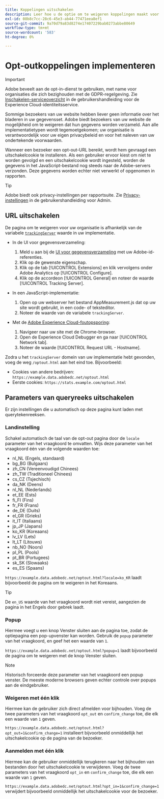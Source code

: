 ```yaml
---
title: Koppelingen uitschakelen
description: Leer hoe u de optie om te weigeren koppelingen maakt voor bezoekers van uw site.
exl-id: 08b8c7cc-28c6-45e3-ab44-77471eea8ef1
source-git-commit: 9a70d79a83d8274e17407229bab0273abbe80649
workflow-type: tm+mt
source-wordcount: '583'
ht-degree: 0%

---
```


# Opt-outkoppelingen implementeren

>[!IMPORTANT]
>
>Adobe beveelt aan de opt-in-dienst te gebruiken, met name voor organisaties die zich bezighouden met de GDPR-regelgeving. Zie [Inschakelen-serviceoverzicht](https://experienceleague.adobe.com/docs/id-service/using/implementation/opt-in-service/optin-overview.html) in de gebruikershandleiding voor de Experience Cloud-identiteitsservice.

Sommige bezoekers van uw website hebben liever geen informatie over het bladeren in uw gegevensset. Adobe biedt bezoekers van uw website de mogelijkheid om te weigeren dat hun gegevens worden verzameld. Aan alle implementatietypen wordt tegemoetgekomen; uw organisatie is verantwoordelijk voor uw eigen privacybeleid en voor het naleven van uw ondertekende voorwaarden.

Wanneer een bezoeker een opt-out-URL bereikt, wordt hem gevraagd een uitschakelcookie te installeren. Als een gebruiker ervoor kiest om niet te worden gevolgd en een uitschakelcookie wordt ingesteld, worden de gegevens in het JavaScript-bestand nog steeds naar de Adobe-servers verzonden. Deze gegevens worden echter niet verwerkt of opgenomen in rapporten.

>[!TIP]
>
>Adobe biedt ook privacy-instellingen per rapportsuite. Zie [Privacy-instellingen](../../admin/admin/privacy-settings.md) in de gebruikershandleiding voor Admin.

## URL uitschakelen

De pagina om te weigeren voor uw organisatie is afhankelijk van de variabele [`trackingServer`](../vars/config-vars/trackingserver.md) waarde in uw implementatie.

* In de UI voor gegevensverzameling:
   1. Meld u aan bij de [UI voor gegevensverzameling](https://experience.adobe.com/data-collection) met uw Adobe-id-referenties.
   1. Klik op de gewenste eigenschap.
   1. Klik op de tab [!UICONTROL Extensions] en klik vervolgens onder Adobe Analytics op [!UICONTROL Configure].
   1. Klik op de accordeon [!UICONTROL General] en noteer de waarde [!UICONTROL Tracking Server].

* In een JavaScript-implementatie:
   1. Open op uw webserver het bestand AppMeasurement.js dat op uw site wordt gebruikt, in een code- of teksteditor.
   1. Noteer de waarde van de variabele `trackingServer`.

* Met de [Adobe Experience Cloud-foutopsporing](https://experienceleague.adobe.com/docs/debugger/using/experience-cloud-debugger.html):
   1. Navigeer naar uw site met de Chrome-browser.
   1. Open de Experience Cloud Debugger en ga naar [!UICONTROL Network tab].
   1. Noteer de waarde [!UICONTROL Request URL - Hostname].

Zodra u het `trackingServer` domein van uw implementatie hebt gevonden, voeg de weg `/optout.html` aan het eind toe. Bijvoorbeeld:

* Cookies van andere bedrijven: `https://example.data.adobedc.net/optout.html`
* Eerste cookies: `https://stats.example.com/optout.html`

## Parameters van queryreeks uitschakelen

Er zijn instellingen die u automatisch op deze pagina kunt laden met querytekenreeksen.

### Landinstelling

Schakel automatisch de taal van de opt-out pagina door de `locale` parameter van het vraagkoord te omvatten. Wijs deze parameter van het vraagkoord één van de volgende waarden toe:

* nl_NL (Engels, standaard)
* bg_BG (Bulgaars)
* zh_CN (Vereenvoudigd Chinees)
* zh_TW (Traditioneel Chinees)
* cs_CZ (Tsjechisch)
* da_NK (Deens)
* nl_NL (Nederlands)
* et_EE (Ests)
* fi_FI (Fins)
* fr_FR (Frans)
* de_DE (Duits)
* el_GR (Grieks)
* it_IT (Italiaans)
* jp_JP (Japans)
* ko_KR (Koreaans)
* lv_LV (Lets)
* lt_LT (Litouws)
* nb_NO (Noors)
* pl_PL (Pools)
* pt_BR (Portugees)
* sk_SK (Slowaaks)
* es_ES (Spaans)

`https://example.data.adobedc.net/optout.html?locale=ko_KR` laadt bijvoorbeeld de pagina om te weigeren in het Koreaans.

>[!TIP]
>
>De `en_US` waarde van het vraagkoord wordt niet vereist, aangezien de pagina in het Engels door gebrek laadt.

### Popup

Hiermee voegt u een knop Venster sluiten aan de pagina toe, zodat de optiepagina een pop-upvenster kan worden. Gebruik de `popup` parameter van het vraagkoord, en geef het een waarde van `1`.

`https://example.data.adobedc.net/optout.html?popup=1` laadt bijvoorbeeld de pagina om te weigeren met de knop Venster sluiten.

>[!NOTE]
>
>Historisch forceerde deze parameter van het vraagkoord een popup venster. De meeste moderne browsers geven echter controle over popups aan de eindgebruiker.

### Weigeren met één klik

Hiermee kan de gebruiker zich direct afmelden voor bijhouden. Voeg de twee parameters van het vraagkoord `opt_out` en `confirm_change` toe, die elk een waarde van `1` geven.

`https://example.data.adobedc.net/optout.html?opt_out=1&confirm_change=1` installeert bijvoorbeeld onmiddellijk het uitschakelcookie op de pagina van de bezoeker.

### Aanmelden met één klik

Hiermee kan de gebruiker onmiddellijk terugkeren naar het bijhouden van bestanden door het uitschakelcookie te verwijderen. Voeg de twee parameters van het vraagkoord `opt_in` en `confirm_change` toe, die elk een waarde van `1` geven.

`https://example.data.adobedc.net/optout.html?opt_in=1&confirm_change=1` verwijdert bijvoorbeeld onmiddellijk het uitschakelcookie voor de bezoeker.
